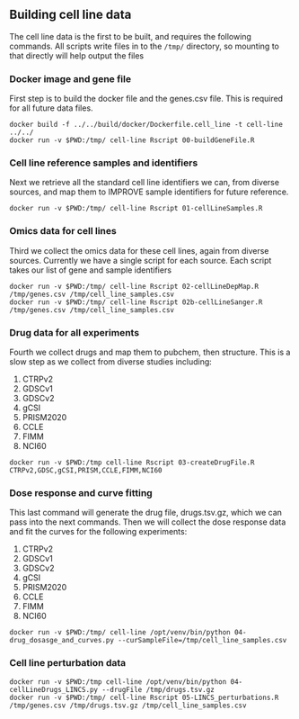 ## Building cell line data
The cell line data is the first to be built, and requires the
following commands. All scripts write files in to the `/tmp/`
directory, so mounting to that directly will help output the files


### Docker image and gene file
First step is to build the docker file and the genes.csv file. This is
required for all future data files.
```
docker build -f ../../build/docker/Dockerfile.cell_line -t cell-line ../../
docker run -v $PWD:/tmp/ cell-line Rscript 00-buildGeneFile.R

```

### Cell line reference samples and identifiers
Next we retrieve all the standard cell line identifiers we can, from diverse
sources, and map them to IMPROVE sample identifiers for future reference.
```
docker run -v $PWD:/tmp/ cell-line Rscript 01-cellLineSamples.R

```

### Omics data for cell lines
Third we collect the omics data for these cell lines, again from
diverse sources. Currently we have a single script for each
source. Each script takes our list of gene and sample identifiers
```
docker run -v $PWD:/tmp/ cell-line Rscript 02-cellLineDepMap.R /tmp/genes.csv /tmp/cell_line_samples.csv
docker run -v $PWD:/tmp/ cell-line Rscript 02b-cellLineSanger.R /tmp/genes.csv /tmp/cell_line_samples.csv

```

### Drug data for all experiments

Fourth we collect drugs and map them to pubchem, then structure. This
is a slow step as we collect from diverse studies including:
1. CTRPv2
2. GDSCv1
3. GDSCv2
4. gCSI
5. PRISM2020
6. CCLE
7. FIMM
8. NCI60

```
docker run -v $PWD:/tmp cell-line Rscript 03-createDrugFile.R CTRPv2,GDSC,gCSI,PRISM,CCLE,FIMM,NCI60

```
### Dose response and curve fitting
This last command will generate the drug file, drugs.tsv.gz, which we
can pass into the next commands. Then we will collect the dose
response data and fit the curves for the following experiments:
1. CTRPv2
2. GDSCv1
3. GDSCv2
4. gCSI
5. PRISM2020
6. CCLE
7. FIMM
8. NCI60

```
docker run -v $PWD:/tmp/ cell-line /opt/venv/bin/python 04-drug_dosasge_and_curves.py --curSampleFile=/tmp/cell_line_samples.csv

```

### Cell line perturbation data
```
docker run -v $PWD:/tmp cell-line /opt/venv/bin/python 04-cellLineDrugs_LINCS.py --drugFile /tmp/drugs.tsv.gz
docker run -v $PWD:/tmp/ cell-line Rscript 05-LINCS_perturbations.R /tmp/genes.csv /tmp/drugs.tsv.gz /tmp/cell_line_samples.csv

```


